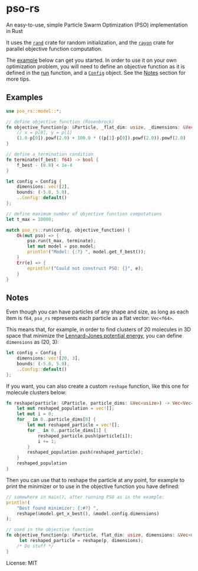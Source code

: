 ﻿# pso-rs

An easy-to-use, simple Particle Swarm Optimization (PSO) implementation in Rust

It uses the [`rand`](https://crates.io/crates/rand) crate for random initialization, and the [`rayon`](https://crates.io/crates/rayon) crate for parallel objective function computation.

The [example](#examples) below can get you started.
In order to use it on your own optimization problem, you will need to define an objective function as it is defined in the [run](fn.run.html) function, and a [`Config`](model/struct.Config.html) object. See the [Notes](#notes) section for more tips.

## Examples

```rust
use pso_rs::model::*;

// define objective function (Rosenbrock)
fn objective_function(p: &Particle, _flat_dim: usize, _dimensions: &Vec<usize>) -> f64 {
    // x = p[0], y = p[1]
    (1.0-p[0]).powf(2.0) + 100.0 * ((p[1]-p[0]).powf(2.0)).powf(2.0)
}

// define a termination condition
fn terminate(f_best: f64) -> bool {
    f_best - (0.0) < 1e-4
}

let config = Config {
    dimensions: vec![2],
    bounds: (-5.0, 5.0),
    ..Config::default()
};

// define maximum number of objective function computations
let t_max = 10000;

match pso_rs::run(config, objective_function) {
    Ok(mut pso) => {
        pso.run(t_max, terminate);
        let mut model = pso.model;
        println!("Model: {:?} ", model.get_f_best());
    }
    Err(e) => {
        eprintln!("Could not construct PSO: {}", e);
    }
}
```

## Notes

Even though you can have particles of any shape and size, as long as each item is `f64`, `pso_rs` represents each particle as a flat vector: `Vec<f64>`.

This means that, for example, in order to find clusters of 20 molecules in 3D space that minimize the [Lennard-Jones potential energy](https://en.wikipedia.org/wiki/Lennard-Jones_potential), you can define `dimensions` as (20, 3):

```rust
let config = Config {
    dimensions: vec![20, 3],
    bounds: (-5.0, 5.0),
    ..Config::default()
};
```

If you want, you can also create a custom `reshape` function, like this one for molecule clusters below:

```rust
fn reshape(particle: &Particle, particle_dims: &Vec<usize>) -> Vec<Vec<f64>> {
    let mut reshaped_population = vec![];
    let mut i = 0;
    for _ in 0..particle_dims[0] {
        let mut reshaped_particle = vec![];
        for _ in 0..particle_dims[1] {
            reshaped_particle.push(particle[i]);
            i += 1;
        }
        reshaped_population.push(reshaped_particle);
    }
    reshaped_population
}
```

Then you can use that to reshape the particle at any point, for example to print the minimizer or to use in the objective function you have defined:

```rust
// somewhere in main(), after running PSO as in the example:
println!(
    "Best found minimizer: {:#?} ",
    reshape(&model.get_x_best(), &model.config.dimensions)
);

// used in the objective function
fn objective_function(p: &Particle, flat_dim: usize, dimensions: &Vec<usize>) -> f64 {
     let reshaped_particle = reshape(p, dimensions);
    /* Do stuff */
}
```

License: MIT
